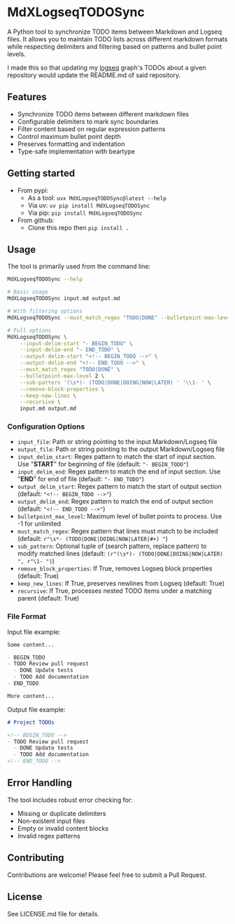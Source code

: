 # MdXLogseqTODOSync

A Python tool to synchronize TODO items between Markdown and Logseq files. It allows you to maintain TODO lists across different markdown formats while respecting delimiters and filtering based on patterns and bullet point levels.

I made this so that updating my [logseq](https://github.com/logseq/logseq) graph's TODOs about a given repository would update the README.md of said repository.

## Features

- Synchronize TODO items between different markdown files
- Configurable delimiters to mark sync boundaries
- Filter content based on regular expression patterns
- Control maximum bullet point depth
- Preserves formatting and indentation
- Type-safe implementation with beartype

## Getting started
* From pypi:
    * As a tool: `uvx MdXLogseqTODOSync@latest --help`
    * Via uv: `uv pip install MdXLogseqTODOSync`
    * Via pip: `pip install MdXLogseqTODOSync`
* From github:
    * Clone this repo then `pip install .`

## Usage

The tool is primarily used from the command line:

```bash
MdXLogseqTODOSync --help

# Basic usage
MdXLogseqTODOSync input.md output.md

# With filtering options
MdXLogseqTODOSync --must_match_regex "TODO|DONE" --bulletpoint-max-level 2 input.md output.md

# Full options
MdXLogseqTODOSync \
    --input-delim-start "- BEGIN_TODO" \
    --input-delim-end "- END_TODO" \
    --output-delim-start "<!-- BEGIN_TODO -->" \
    --output-delim-end "<!-- END_TODO -->" \
    --must_match_regex "TODO|DONE" \
    --bulletpoint-max-level 2 \
    --sub-pattern '(\s*)- (TODO|DONE|DOING|NOW|LATER) ' '\\1- ' \
    --remove-block-properties \
    --keep-new-lines \
    --recursive \
    input.md output.md
```

### Configuration Options

- `input_file`: Path or string pointing to the input Markdown/Logseq file
- `output_file`: Path or string pointing to the output Markdown/Logseq file
- `input_delim_start`: Regex pattern to match the start of input section. Use "__START__" for beginning of file (default: `"- BEGIN_TODO"`)
- `input_delim_end`: Regex pattern to match the end of input section. Use "__END__" for end of file (default: `"- END_TODO"`)
- `output_delim_start`: Regex pattern to match the start of output section (default: `"<!-- BEGIN_TODO -->"`)
- `output_delim_end`: Regex pattern to match the end of output section (default: `"<!-- END_TODO -->"`)
- `bulletpoint_max_level`: Maximum level of bullet points to process. Use -1 for unlimited
- `must_match_regex`: Regex pattern that lines must match to be included (default: `r"\s*- (TODO|DONE|DOING|NOW|LATER|#+) "`)
- `sub_pattern`: Optional tuple of (search pattern, replace pattern) to modify matched lines (default: `(r"(\s*)- (TODO|DONE|DOING|NOW|LATER) ", r"\1- ")`)
- `remove_block_properties`: If True, removes Logseq block properties (default: True)
- `keep_new_lines`: If True, preserves newlines from Logseq (default: True)
- `recursive`: If True, processes nested TODO items under a matching parent (default: True)

### File Format

Input file example:
```markdown
Some content...

- BEGIN_TODO
- TODO Review pull request
  - DONE Update tests
  - TODO Add documentation
- END_TODO

More content...
```

Output file example:
```markdown
# Project TODOs

<!-- BEGIN_TODO -->
- TODO Review pull request
  - DONE Update tests
  - TODO Add documentation
<!-- END_TODO -->
```

## Error Handling

The tool includes robust error checking for:
- Missing or duplicate delimiters
- Non-existent input files
- Empty or invalid content blocks
- Invalid regex patterns

## Contributing

Contributions are welcome! Please feel free to submit a Pull Request.

## License

See LICENSE.md file for details.
